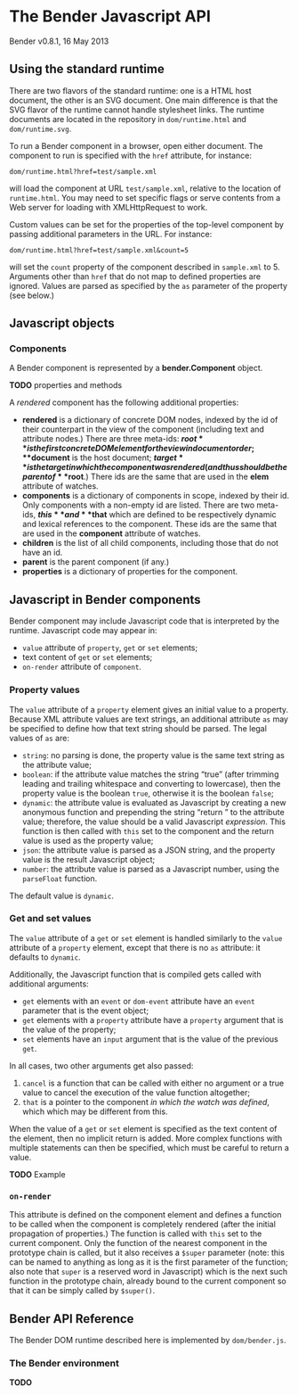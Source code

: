 # The Bender Javascript API

Bender v0.8.1, 16 May 2013

## Using the standard runtime

There are two flavors of the standard runtime: one is a HTML host document, the
other is an SVG document.
One main difference is that the SVG flavor of the runtime cannot handle
stylesheet links.
The runtime documents are located in the repository in `dom/runtime.html` and
`dom/runtime.svg`. 

To run a Bender component in a browser, open either document.
The component to run is specified with the `href` attribute, for instance:

    dom/runtime.html?href=test/sample.xml

will load the component at URL `test/sample.xml`, relative to the location of
`runtime.html`.
You may need to set specific flags or serve contents from a Web server for
loading with XMLHttpRequest to work.

Custom values can be set for the properties of the top-level component by
passing additional parameters in the URL.
For instance:

    dom/runtime.html?href=test/sample.xml&count=5

will set the `count` property of the component described in `sample.xml` to 5.
Arguments other than `href` that do not map to defined properties are ignored.
Values are parsed as specified by the `as` parameter of the property (see
below.)

## Javascript objects

### Components

A Bender component is represented by a **bender.Component** object.

**TODO** properties and methods

A *rendered* component has the following additional properties:

* **rendered** is a dictionary of concrete DOM nodes, indexed by the id of
  their counterpart in the view of the component (including text and attribute
  nodes.) There are three meta-ids: **$root** is the first concrete DOM element
  for the view in document order; **$document** is the host document;
  **$target** is the target in which the component was rendered (and thus should
  be the parent of **$root**.) There ids are the same that are used in the
  **elem** attribute of watches.
* **components** is a dictionary of components in scope, indexed by their id.
  Only components with a non-empty id are listed. There are two meta-ids,
  **$this** and **$that** which are defined to be respectively dynamic and
  lexical references to the component. These ids are the same that are used in
  the **component** attribute of watches.
* **children** is the list of all child components, including those that do not
  have an id.
* **parent** is the parent component (if any.)
* **properties** is a dictionary of properties for the component.

## Javascript in Bender components

Bender component may include Javascript code that is interpreted by the runtime.
Javascript code may appear in:

* `value` attribute of `property`, `get` or `set` elements;
* text content of `get` or `set` elements;
* `on-render` attribute of `component`.

### Property values

The `value` attribute of a `property` element gives an initial value to a
property.
Because XML attribute values are text strings, an additional attribute `as` may
be specified to define how that text string should be parsed.
The legal values of `as` are:

* `string`: no parsing is done, the property value is the same text string as
  the attribute value;
* `boolean`: if the attribute value matches the string “true” (after trimming
  leading and trailing whitespace and converting to lowercase), then the
  property value is the boolean `true`, otherwise it is the boolean `false`;
* `dynamic`: the attribute value is evaluated as Javascript by creating a new
  anonymous function and prepending the string “return ” to the attribute value;
  therefore, the value should be a valid Javascript _expression_. This function
  is then called with `this` set to the component and the return value is used
  as the property value;
* `json`: the attribute value is parsed as a JSON string, and the property value
  is the result Javascript object;
* `number`: the attribute value is parsed as a Javascript number, using the
  `parseFloat` function.

The default value is `dynamic`.


### Get and set values

The `value` attribute of a `get` or `set` element is handled similarly to the
`value` attribute of a `property` element, except that there is no `as`
attribute: it defaults to `dynamic`.

Additionally, the Javascript function that is compiled gets called with
additional arguments:

* `get` elements with an `event` or `dom-event` attribute have an `event`
  parameter that is the event object;
* `get` elements with a `property` attribute have a `property` argument that is
  the value of the property;
* `set` elements have an `input` argument that is the value of the previous
  `get`.

In all cases, two other arguments get also passed:

1. `cancel` is a function that can be called with either no argument or a true
   value to cancel the execution of the value function altogether;
2. `that` is a pointer to the component *in which the watch was defined*, which
   which may be different from this.

When the value of a `get` or `set` element is specified as the text content of
the element, then no implicit return is added.
More complex functions with multiple statements can then be specified, which
must be careful to return a value.

**TODO** Example

### `on-render`

This attribute is defined on the component element and defines a function to be
called when the component is completely rendered (after the initial propagation
of properties.) The function is called with `this` set to the current component.
Only the function of the nearest component in the prototype chain is called, but
it also receives a `$super` parameter (note: this can be named to anything as
long as it is the first parameter of the function; also note that `super` is a
reserved word in Javascript) which is the next such function in the prototype
chain, already bound to the current component so that it can be simply called by
`$super()`.

## Bender API Reference

The Bender DOM runtime described here is implemented by `dom/bender.js`.

### The Bender environment

**TODO**
